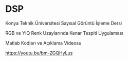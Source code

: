 # DSP

Konya Teknik Üniversitesi
Sayısal Görüntü İşleme Dersi

RGB ve YIQ Renk Uzaylarında Kenar Tespiti Uygulaması

Matlab Kodları ve Açıklama Videosu

https://youtu.be/bm-ZGQHyLus
